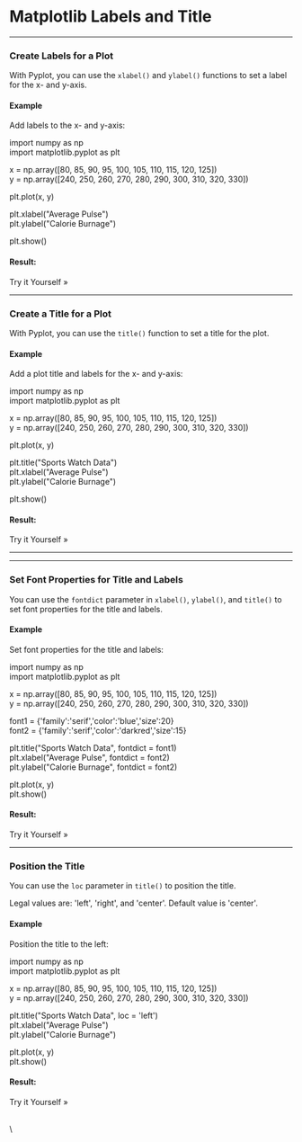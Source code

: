 # Matplotlib Labels and Title

***

### Create Labels for a Plot

With Pyplot, you can use the `xlabel()` and `ylabel()` functions to set a label for the x- and y-axis.

#### Example

Add labels to the x- and y-axis:

import numpy as np\
import matplotlib.pyplot as plt

x = np.array(\[80, 85, 90, 95, 100, 105, 110, 115, 120, 125])\
y = np.array(\[240, 250, 260, 270, 280, 290, 300, 310, 320, 330])

plt.plot(x, y)

plt.xlabel("Average Pulse")\
plt.ylabel("Calorie Burnage")

plt.show()

#### Result:

Try it Yourself »

***

### Create a Title for a Plot

With Pyplot, you can use the `title()` function to set a title for the plot.

#### Example

Add a plot title and labels for the x- and y-axis:

import numpy as np\
import matplotlib.pyplot as plt

x = np.array(\[80, 85, 90, 95, 100, 105, 110, 115, 120, 125])\
y = np.array(\[240, 250, 260, 270, 280, 290, 300, 310, 320, 330])

plt.plot(x, y)

plt.title("Sports Watch Data")\
plt.xlabel("Average Pulse")\
plt.ylabel("Calorie Burnage")

plt.show()

#### Result:

Try it Yourself »

***

***

### Set Font Properties for Title and Labels

You can use the `fontdict` parameter in `xlabel()`, `ylabel()`, and `title()` to set font properties for the title and labels.

#### Example

Set font properties for the title and labels:

import numpy as np\
import matplotlib.pyplot as plt

x = np.array(\[80, 85, 90, 95, 100, 105, 110, 115, 120, 125])\
y = np.array(\[240, 250, 260, 270, 280, 290, 300, 310, 320, 330])

font1 = {'family':'serif','color':'blue','size':20}\
font2 = {'family':'serif','color':'darkred','size':15}

plt.title("Sports Watch Data", fontdict = font1)\
plt.xlabel("Average Pulse", fontdict = font2)\
plt.ylabel("Calorie Burnage", fontdict = font2)

plt.plot(x, y)\
plt.show()

#### Result:

Try it Yourself »

***

### Position the Title

You can use the `loc` parameter in `title()` to position the title.

Legal values are: 'left', 'right', and 'center'. Default value is 'center'.

#### Example

Position the title to the left:

import numpy as np\
import matplotlib.pyplot as plt

x = np.array(\[80, 85, 90, 95, 100, 105, 110, 115, 120, 125])\
y = np.array(\[240, 250, 260, 270, 280, 290, 300, 310, 320, 330])

plt.title("Sports Watch Data", loc = 'left')\
plt.xlabel("Average Pulse")\
plt.ylabel("Calorie Burnage")

plt.plot(x, y)\
plt.show()

#### Result:

Try it Yourself »

\
\
